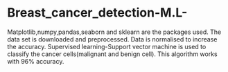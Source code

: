 # Breast_cancer_detection-M.L-
Matplotlib,numpy,pandas,seaborn and sklearn are the packages used.
The data set is downloaded and preprocessed. Data is normalised to increase the accuracy.
Supervised learning-Support vector machine is used to classify the cancer cells(malignant and benign cell).
This algorithm works with 96% accuracy.
